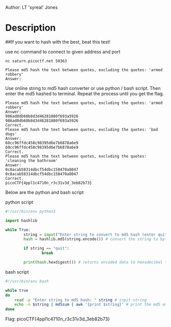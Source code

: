 Author: LT 'syreal' Jones       
# Description

##If you want to hash with the best, beat this test!

use nc command to connect to given address and port
```console
nc saturn.picoctf.net 50363
```

```console
Please md5 hash the text between quotes, excluding the quotes: 'armed robbery'
Answer:
```
Use online string to md5 hash converter or use python / bash script. Then enter the md5 hashed to terminal. Repeat the process until you get the flag.
```console
Please md5 hash the text between quotes, excluding the quotes: 'armed robbery'
Answer: 
986ad0db60b8d3d46281880f693a5926
986ad0db60b8d3d46281880f693a5926
Correct.
Please md5 hash the text between quotes, excluding the quotes: 'bad dogs'
Answer: 
60cc96ffdc458c98395d6e7b6878a6e9
60cc96ffdc458c98395d6e7b6878a6e9
Correct.
Please md5 hash the text between quotes, excluding the quotes: 'cleaning the bathroom'
Answer: 
0c8acab58314dbcf54dbc158470a8047
0c8acab58314dbcf54dbc158470a8047
Correct.
picoCTF{4ppl1c4710n_r3c31v3d_3eb82b73}
```

Below are the python and bash script

python script
```python
#!/usr/bin/env python3

import hashlib

while True:
        string = input("Enter string to convert to md5 hash (enter quit to quit): ") #input string
        hash = hashlib.md5(string.encode()) # convert the string to byte equivalent so it can be hash

        if string == "quit":
                break

        print(hash.hexdigest()) # returns encoded data to hexadecimal format
```

bash script
```bash
#!/usr/bin/env bash

while true
do
    read -p "Enter string to md5 hash: " string # inpit string
    echo -n $string | md5sum | awk '{print $string}' # print the md5 encoded string
done

```
Flag: picoCTF{4ppl1c4710n_r3c31v3d_3eb82b73}
